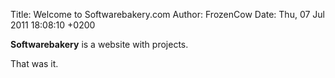 Title: Welcome to Softwarebakery.com
Author: FrozenCow
Date: Thu, 07 Jul 2011 18:08:10 +0200

**Softwarebakery** is a website with projects.

That was it.
